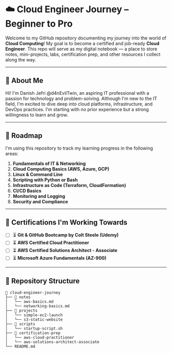 # ☁️ Cloud Engineer Journey – Beginner to Pro

Welcome to my GitHub repository documenting my journey into the world of **Cloud Computing**! My goal is to become a certified and job-ready **Cloud Engineer**. This repo will serve as my digital notebook — a place to store notes, mini-projects, labs, certification prep, and other resources I collect along the way.

---

## 🚀 About Me

Hi! I'm Danish Jefri @d4nEvilTwin, an aspiring IT professional with a passion for technology and problem-solving. Although I'm new to the IT field, I'm excited to dive deep into cloud platforms, infrastructure, and DevOps practices. I'm starting with no prior experience but a strong willingness to learn and grow.

---

## 🧭 Roadmap

I'm using this repository to track my learning progress in the following areas:

1. **Fundamentals of IT & Networking**
2. **Cloud Computing Basics (AWS, Azure, GCP)**
3. **Linux & Command Line**
4. **Scripting with Python or Bash**
5. **Infrastructure as Code (Terraform, CloudFormation)**
6. **CI/CD Basics**
7. **Monitoring and Logging**
8. **Security and Compliance**

---

## 🎯 Certifications I'm Working Towards

- [ ] ⏳ **Git & GitHub Bootcamp by Colt Steele (Udemy)**
- [ ] ⏳ **AWS Certified Cloud Practitioner**
- [ ] ⏳ **AWS Certified Solutions Architect - Associate**
- [ ] ⏳ **Microsoft Azure Fundamentals (AZ-900)**

---

## 📁 Repository Structure

```plaintext
📂 cloud-engineer-journey
├── 📁 notes
│   └── aws-basics.md
│   └── networking-basics.md
├── 📁 projects
│   └── simple-ec2-launch
│   └── s3-static-website
├── 📁 scripts
│   └── startup-script.sh
├── 📁 certification-prep
│   └── aws-cloud-practitioner
│   └── aws-solutions-architect-associate
└── README.md

